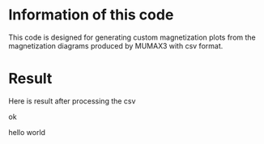 # Information of this code
This code is designed for generating custom magnetization plots from the magnetization diagrams produced by MUMAX3 with csv format.


# Result
Here is result after processing the csv

ok

hello world